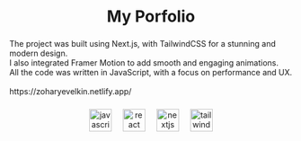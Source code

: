 <h1 align="center">My Porfolio</h1>

###

<p align="left">The project was built using Next.js, with TailwindCSS for a stunning and modern design. <br>I also integrated Framer Motion to add smooth and engaging animations. <br>All the code was written in JavaScript, with a focus on performance and UX.<br><br>https://zoharyevelkin.netlify.app/</p>

###

<div align="center">
  <img src="https://cdn.jsdelivr.net/gh/devicons/devicon/icons/javascript/javascript-original.svg" height="40" alt="javascript logo"  />
  <img width="12" />
  <img src="https://cdn.jsdelivr.net/gh/devicons/devicon/icons/react/react-original.svg" height="40" alt="react logo"  />
  <img width="12" />
  <img src="https://cdn.jsdelivr.net/gh/devicons/devicon/icons/nextjs/nextjs-original.svg" height="40" alt="nextjs logo"  />
  <img width="12" />
  <img src="https://cdn.simpleicons.org/tailwindcss/06B6D4" height="40" alt="tailwindcss logo"  />
</div>

###
